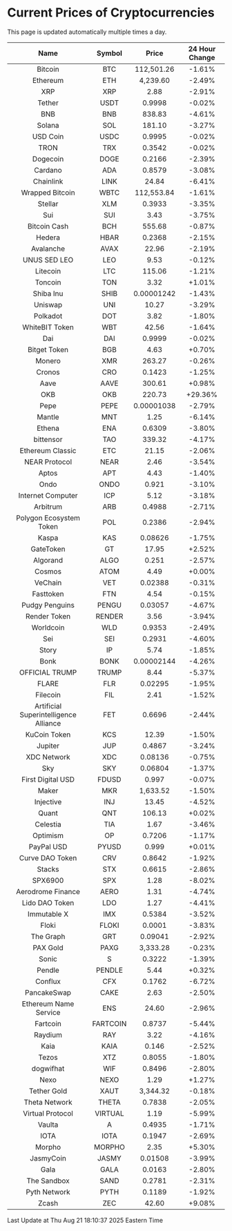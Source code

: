 # Current Prices of Cryptocurrencies
This page is updated automatically multiple times a day.

| Name | Symbol | Price | 24 Hour Change |
| :---: |:---:| :---: | :---: |
| Bitcoin | BTC | 112,501.26 | -1.61% |
| Ethereum | ETH | 4,239.60 | -2.49% |
| XRP | XRP | 2.88 | -2.91% |
| Tether | USDT | 0.9998 | -0.02% |
| BNB | BNB | 838.83 | -4.61% |
| Solana | SOL | 181.10 | -3.27% |
| USD Coin | USDC | 0.9995 | -0.02% |
| TRON | TRX | 0.3542 | -0.02% |
| Dogecoin | DOGE | 0.2166 | -2.39% |
| Cardano | ADA | 0.8579 | -3.08% |
| Chainlink | LINK | 24.84 | -6.41% |
| Wrapped Bitcoin | WBTC | 112,553.84 | -1.61% |
| Stellar | XLM | 0.3933 | -3.35% |
| Sui | SUI | 3.43 | -3.75% |
| Bitcoin Cash | BCH | 555.68 | -0.87% |
| Hedera | HBAR | 0.2368 | -2.15% |
| Avalanche | AVAX | 22.96 | -2.19% |
| UNUS SED LEO | LEO | 9.53 | -0.12% |
| Litecoin | LTC | 115.06 | -1.21% |
| Toncoin | TON | 3.32 | +1.01% |
| Shiba Inu | SHIB | 0.00001242 | -1.43% |
| Uniswap | UNI | 10.27 | -3.29% |
| Polkadot | DOT | 3.82 | -1.80% |
| WhiteBIT Token | WBT | 42.56 | -1.64% |
| Dai | DAI | 0.9999 | -0.02% |
| Bitget Token | BGB | 4.63 | +0.70% |
| Monero | XMR | 263.27 | -0.26% |
| Cronos | CRO | 0.1423 | -1.25% |
| Aave | AAVE | 300.61 | +0.98% |
| OKB | OKB | 220.73 | +29.36% |
| Pepe | PEPE | 0.00001038 | -2.79% |
| Mantle | MNT | 1.25 | -6.14% |
| Ethena | ENA | 0.6309 | -3.80% |
| bittensor | TAO | 339.32 | -4.17% |
| Ethereum Classic | ETC | 21.15 | -2.06% |
| NEAR Protocol | NEAR | 2.46 | -3.54% |
| Aptos | APT | 4.43 | -1.40% |
| Ondo | ONDO | 0.921 | -3.10% |
| Internet Computer | ICP | 5.12 | -3.18% |
| Arbitrum | ARB | 0.4988 | -2.71% |
| Polygon Ecosystem Token | POL | 0.2386 | -2.94% |
| Kaspa | KAS | 0.08626 | -1.75% |
| GateToken | GT | 17.95 | +2.52% |
| Algorand | ALGO | 0.251 | -2.57% |
| Cosmos | ATOM | 4.49 | +0.00% |
| VeChain | VET | 0.02388 | -0.31% |
| Fasttoken | FTN | 4.54 | -0.15% |
| Pudgy Penguins | PENGU | 0.03057 | -4.67% |
| Render Token | RENDER | 3.56 | -3.94% |
| Worldcoin | WLD | 0.9353 | -2.49% |
| Sei | SEI | 0.2931 | -4.60% |
| Story | IP | 5.74 | -1.85% |
| Bonk | BONK | 0.00002144 | -4.26% |
| OFFICIAL TRUMP | TRUMP | 8.44 | -5.37% |
| FLARE | FLR | 0.02295 | -1.95% |
| Filecoin | FIL | 2.41 | -1.52% |
| Artificial Superintelligence Alliance | FET | 0.6696 | -2.44% |
| KuCoin Token | KCS | 12.39 | -1.50% |
| Jupiter | JUP | 0.4867 | -3.24% |
| XDC Network | XDC | 0.08136 | -0.75% |
| Sky | SKY | 0.06804 | -1.37% |
| First Digital USD | FDUSD | 0.997 | -0.07% |
| Maker | MKR | 1,633.52 | -1.50% |
| Injective | INJ | 13.45 | -4.52% |
| Quant | QNT | 106.13 | +0.02% |
| Celestia | TIA | 1.67 | -3.46% |
| Optimism | OP | 0.7206 | -1.17% |
| PayPal USD | PYUSD | 0.999 | +0.01% |
| Curve DAO Token | CRV | 0.8642 | -1.92% |
| Stacks | STX | 0.6615 | -2.86% |
| SPX6900 | SPX | 1.28 | -8.02% |
| Aerodrome Finance | AERO | 1.31 | -4.74% |
| Lido DAO Token | LDO | 1.27 | -4.41% |
| Immutable X | IMX | 0.5384 | -3.52% |
| Floki | FLOKI | 0.0001 | -3.83% |
| The Graph | GRT | 0.09041 | -2.92% |
| PAX Gold | PAXG | 3,333.28 | -0.23% |
| Sonic | S | 0.3222 | -1.39% |
| Pendle | PENDLE | 5.44 | +0.32% |
| Conflux | CFX | 0.1762 | -6.72% |
| PancakeSwap | CAKE | 2.63 | -2.50% |
| Ethereum Name Service | ENS | 24.60 | -2.96% |
| Fartcoin | FARTCOIN | 0.8737 | -5.44% |
| Raydium | RAY | 3.22 | -4.16% |
| Kaia | KAIA | 0.146 | -2.52% |
| Tezos | XTZ | 0.8055 | -1.80% |
| dogwifhat | WIF | 0.8496 | -2.80% |
| Nexo | NEXO | 1.29 | +1.27% |
| Tether Gold | XAUT | 3,344.32 | -0.18% |
| Theta Network | THETA | 0.7838 | -2.05% |
| Virtual Protocol | VIRTUAL | 1.19 | -5.99% |
| Vaulta | A | 0.4935 | -1.71% |
| IOTA | IOTA | 0.1947 | -2.69% |
| Morpho | MORPHO | 2.35 | +5.30% |
| JasmyCoin | JASMY | 0.01508 | -3.99% |
| Gala | GALA | 0.0163 | -2.80% |
| The Sandbox | SAND | 0.2781 | -2.31% |
| Pyth Network | PYTH | 0.1189 | -1.92% |
| Zcash | ZEC | 42.60 | +9.08% |

Last Update at Thu Aug 21 18:10:37 2025 Eastern Time